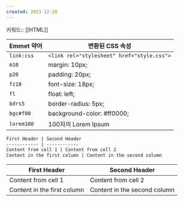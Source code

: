```yaml
---
created: 2023-12-20
---
```

키워드:: [[HTML]]

| Emmet 약어 | 변환된 CSS 속성 |
|------------|----------------|
|`link:css`|`<link rel="stylesheet" href="style.css">`|
| `m10`      | margin: 10px;     |
| `p20`      | padding: 20px;    |
| `fz18`     | font-size: 18px;  |
| `fl`       | float: left;      |
| `bdrs5`    | border-radius: 5px;|
| `bgc#f00`  | background-color: #ff0000; |
| `lorem100`  | 100자의 Lorem Ipsum |


```md
First Header | Second Header
------------ | ------------
Content from cell 1 | Content from cell 2
Content in the first column | Content in the second column
```

First Header | Second Header
------------ | ------------
Content from cell 1 | Content from cell 2
Content in the first column | Content in the second column